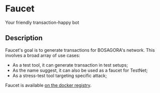 # Faucet

Your friendly transaction-happy bot

## Description

Faucet's goal is to generate transactions for BOSAGORA's network.
This involves a broad array of use cases:
- As a test tool, it can generate transaction in test setups;
- As the name suggest, it can also be used as a faucet for TestNet;
- As a stress-test tool targeting specific attack;

Faucet is available [on the docker registry](https://hub.docker.com/r/bpfk/faucet).
